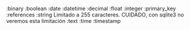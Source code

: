 :binary
:boolean
:date
:datetime
:decimal
:float
:integer
:primary_key
:references
:string  Limitado a 255 caracteres. CUIDADO, con sqlite3 no veremos esta limitación
:text
:time
:timestamp

